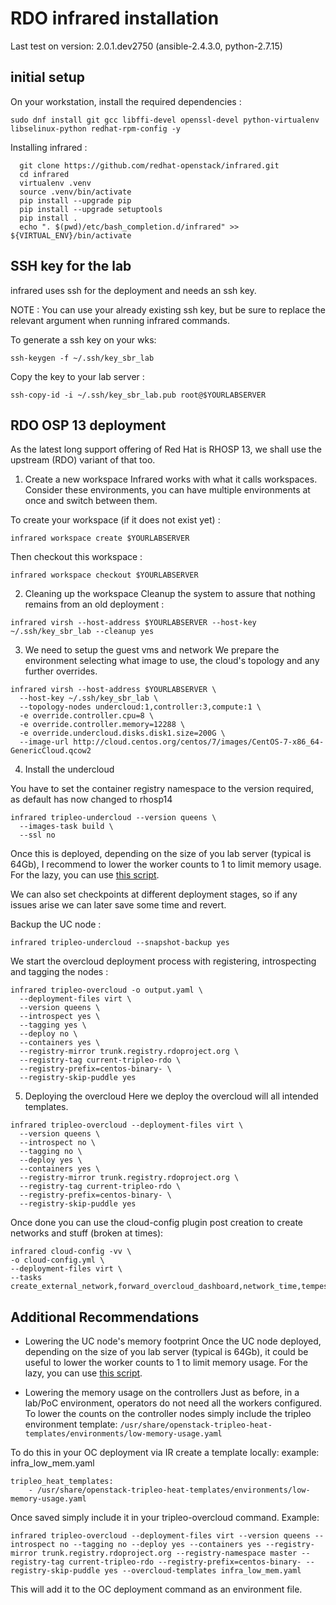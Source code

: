 # RDO infrared installation

Last test on version: 2.0.1.dev2750 (ansible-2.4.3.0, python-2.7.15)

## initial setup

On your workstation, install the required dependencies :

```shell
sudo dnf install git gcc libffi-devel openssl-devel python-virtualenv libselinux-python redhat-rpm-config -y
```
Installing infrared :

```shell
  git clone https://github.com/redhat-openstack/infrared.git
  cd infrared
  virtualenv .venv
  source .venv/bin/activate
  pip install --upgrade pip
  pip install --upgrade setuptools
  pip install .
  echo ". $(pwd)/etc/bash_completion.d/infrared" >> ${VIRTUAL_ENV}/bin/activate
```

## SSH key for the lab

infrared uses ssh for the deployment and needs an ssh key.

NOTE : You can use your already existing ssh key, but be sure to replace the relevant argument when running infrared commands.

To generate a ssh key on your wks:

```shell
ssh-keygen -f ~/.ssh/key_sbr_lab
```

Copy the key to your lab server :

```shell
ssh-copy-id -i ~/.ssh/key_sbr_lab.pub root@$YOURLABSERVER
```

## RDO OSP 13 deployment

As the latest long support offering of Red Hat is RHOSP 13, we shall use the upstream (RDO) variant of that too.

1. Create a new workspace
Infrared works with what it calls workspaces. Consider these environments, you can have multiple environments at once and switch between them.

To create your workspace (if it does not exist yet) :

```shell
infrared workspace create $YOURLABSERVER
```

Then checkout this workspace :
```shell
infrared workspace checkout $YOURLABSERVER
```

2. Cleaning up the workspace
Cleanup the system to assure that nothing remains from an old deployment :

```shell
infrared virsh --host-address $YOURLABSERVER --host-key ~/.ssh/key_sbr_lab --cleanup yes
```

3. We need to setup the guest vms and network
We prepare the environment selecting what image to use, the cloud's topology and any further overrides.

```shell
infrared virsh --host-address $YOURLABSERVER \
  --host-key ~/.ssh/key_sbr_lab \
  --topology-nodes undercloud:1,controller:3,compute:1 \
  -e override.controller.cpu=8 \
  -e override.controller.memory=12288 \
  -e override.undercloud.disks.disk1.size=200G \
  --image-url http://cloud.centos.org/centos/7/images/CentOS-7-x86_64-GenericCloud.qcow2
```

4. Install the undercloud

You have to set the container registry namespace to the version required, as default has now changed to rhosp14
```shell
infrared tripleo-undercloud --version queens \
  --images-task build \
  --ssl no
```

Once this is deployed, depending on the size of you lab server (typical is 64Gb), I recommend to lower the worker counts to 1 to limit memory usage. For the lazy, you can use [this script](https://github.com/mrVectorz/snips/blob/master/osp/low_memory_uc.sh).

We can also set checkpoints at different deployment stages, so if any issues arise we can later save some time and revert.

Backup the UC node :
```shell
infrared tripleo-undercloud --snapshot-backup yes
```

We start the overcloud deployment process with registering, introspecting and tagging the nodes :

```shell
infrared tripleo-overcloud -o output.yaml \
  --deployment-files virt \
  --version queens \
  --introspect yes \
  --tagging yes \
  --deploy no \
  --containers yes \
  --registry-mirror trunk.registry.rdoproject.org \
  --registry-tag current-tripleo-rdo \
  --registry-prefix=centos-binary- \
  --registry-skip-puddle yes
```

5. Deploying the overcloud
Here we deploy the overcloud will all intended templates.

```shell
infrared tripleo-overcloud --deployment-files virt \
  --version queens \
  --introspect no \
  --tagging no \
  --deploy yes \
  --containers yes \
  --registry-mirror trunk.registry.rdoproject.org \
  --registry-tag current-tripleo-rdo \
  --registry-prefix=centos-binary- \
  --registry-skip-puddle yes
```

Once done you can use the cloud-config plugin post creation to create networks and stuff (broken at times):

```shell
infrared cloud-config -vv \ 
-o cloud-config.yml \ 
--deployment-files virt \ 
--tasks create_external_network,forward_overcloud_dashboard,network_time,tempest_deployer_input
```

## Additional Recommendations

- Lowering the UC node's memory footprint
Once the UC node deployed, depending on the size of you lab server (typical is 64Gb), it could be useful to lower the worker counts to 1 to limit memory usage. For the lazy, you can use [this script](https://github.com/mrVectorz/snips/blob/master/osp/low_memory_uc.sh).

- Lowering the memory usage on the controllers
Just as before, in a lab/PoC environment, operators do not need all the workers configured.
To lower the counts on the controller nodes simply include the tripleo environment template:
`/usr/share/openstack-tripleo-heat-templates/environments/low-memory-usage.yaml`

To do this in your OC deployment via IR create a template locally:
example: infra_low_mem.yaml
```shell
tripleo_heat_templates:
    - /usr/share/openstack-tripleo-heat-templates/environments/low-memory-usage.yaml
```

Once saved simply include it in your tripleo-overcloud command. Example:
```shell
infrared tripleo-overcloud --deployment-files virt --version queens --introspect no --tagging no --deploy yes --containers yes --registry-mirror trunk.registry.rdoproject.org --registry-namespace master --registry-tag current-tripleo-rdo --registry-prefix=centos-binary- --registry-skip-puddle yes --overcloud-templates infra_low_mem.yaml
```
This will add it to the OC deployment command as an environment file.

